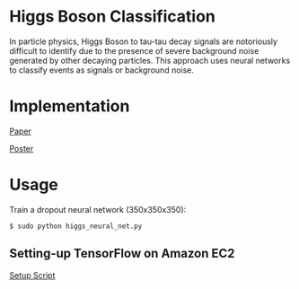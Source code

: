# Higgs Boson Classification
In particle physics, Higgs Boson to tau-tau decay signals are notoriously difficult to identify due to the presence of severe background noise generated by other decaying particles. This approach uses neural networks to classify events as signals or background noise.

# Implementation
[Paper](http://cs229.stanford.edu/proj2015/017_report.pdf)


[Poster](http://cs229.stanford.edu/proj2015/017_poster.pdf)

# Usage
Train a dropout neural network (350x350x350):
```
$ sudo python higgs_neural_net.py 
```
## Setting-up TensorFlow on Amazon EC2
[Setup Script](https://gist.github.com/erikbern/78ba519b97b440e10640)
